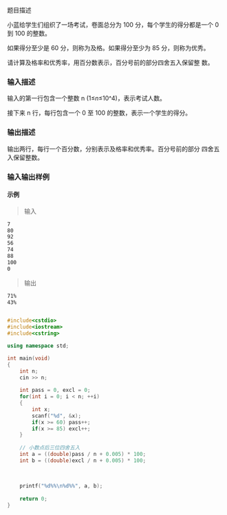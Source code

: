  题目描述

小蓝给学生们组织了一场考试，卷面总分为 100 分，每个学生的得分都是一个 0 到 100 的整数。

如果得分至少是 60 分，则称为及格。如果得分至少为 85 分，则称为优秀。

请计算及格率和优秀率，用百分数表示，百分号前的部分四舍五入保留整 数。

### 输入描述

输入的第一行包含一个整数 n (1≤*n*≤10^4)，表示考试人数。

接下来 n 行，每行包含一个 0 至 100 的整数，表示一个学生的得分。

### 输出描述

输出两行，每行一个百分数，分别表示及格率和优秀率。百分号前的部分 四舍五入保留整数。

### 输入输出样例

#### 示例

> 输入

```txt
7
80
92
56
74
88
100
0
```

> 输出

```txt
71%
43%
```



```cpp

#include<cstdio>
#include<iostream>
#include<cstring>

using namespace std;

int main(void)
{
	int n;
	cin >> n;
	
	int pass = 0, excl = 0;
	for(int i = 0; i < n; ++i)
	{
		int x;
		scanf("%d", &x);
		if(x >= 60) pass++;
		if(x >= 85) excl++;
	} 
	
    // 小数点后三位四舍五入
	int a = ((double)pass / n + 0.005) * 100;
	int b = ((double)excl / n + 0.005) * 100;
	
	
	
	printf("%d%%\n%d%%", a, b);
	
	return 0;
} 
```

